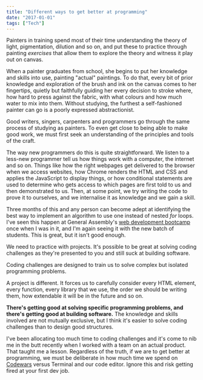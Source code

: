 ```yaml
---
title: "Different ways to get better at programming"
date: "2017-01-01"
tags: ["Tech"]
---
```


Painters in training spend most of their time understanding the theory of light, pigmentation, dilution and so on, and put these to practice through painting _exercises_ that allow them to explore the theory and witness it play out on canvas.

When a painter graduates from school, she begins to put her knowledge and skills into use, painting "actual" paintings. To do that, every bit of prior knowledge and exploration of the brush and ink on the canvas comes to her fingertips, quietly but faithfully guiding her every decision to stroke where, how hard to press against the fabric, with what colours and how much water to mix into them. Without studying, the furthest a self-fashioned painter can go is a poorly expressed abstractionist.

Good writers, singers, carpenters and programmers go through the same process of studying as painters. To even get close to being able to make good work, we must first seek an understanding of the principles and tools of the craft.

The way new programmers do this is quite straightforward. We listen to a less-new programmer tell us how things work with a computer, the internet and so on. Things like how the right webpages get delivered to the browser when we access websites, how Chrome renders the HTML and CSS and applies the JavaScript to display things, or how conditional statements are used to determine who gets access to which pages are first told to us and then demonstrated to us. Then, at some point, we try writing the code to prove it to ourselves, and we internalise it as knowledge and we gain a skill.

Three months of this and any person can become adept at identifying the best way to implement an algorithm to use one instead of nested _for_ loops. I've seen this happen at General Assembly's [web development bootcamp](https://generalassemb.ly/education/web-development-immersive/singapore) once when I was in it, and I'm again seeing it with the new batch of students. This is great, but it isn't good enough.

We need to practice with projects. It's possible to be great at solving coding challenges as they're presented to you and still suck at building software.

Coding challenges are designed to train us to solve complex but isolated programming problems.

A project is different. It forces us to carefully consider every HTML element, every function, every library that we use, the order we should be writing them, how extendable it will be in the future and so on.

**There's getting good at solving specific programming problems, and there's getting good at building software.** The knowledge and skills involved are not mutually exclusive, but I think it's easier to solve coding challenges than to design good structures.

I've been allocating too much time to coding challenges and it's come to nib me in the butt recently when I worked with a team on an actual product. That taught me a lesson. Regardless of the truth, if we are to get better at programming, we must be deliberate in how much time we spend on [Codewars](https://codewars.com) versus Terminal and our code editor. Ignore this and risk getting fired at your first dev job.
